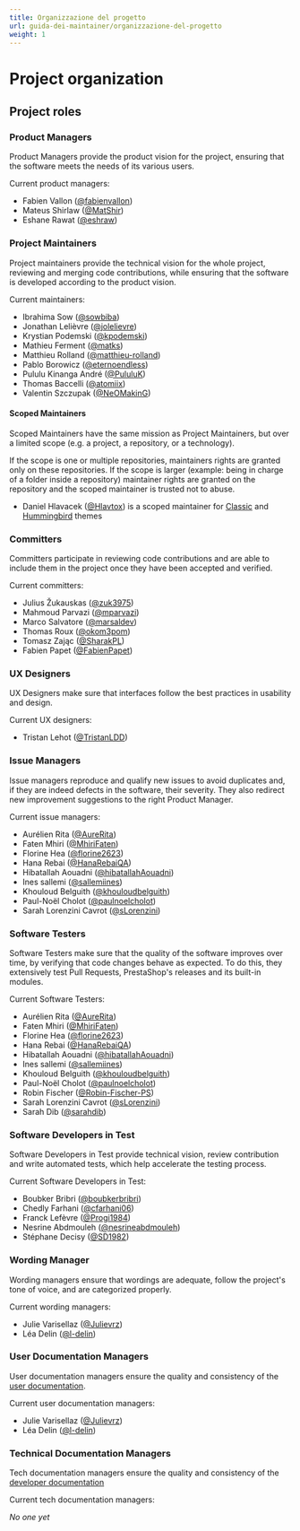 ```yaml
---
title: Organizzazione del progetto
url: guida-dei-maintainer/organizzazione-del-progetto
weight: 1
---
```


# Project organization

## Project roles

### Product Managers

Product Managers provide the product vision for the project, ensuring that the software meets the needs of its various users.

Current product managers:

- Fabien Vallon ([@fabienvallon](https://github.com/fabienvallon))
- Mateus Shirlaw ([@MatShir](https://github.com/MatShir))
- Eshane Rawat ([@eshraw](https://github.com/eshraw))

### Project Maintainers

Project maintainers provide the technical vision for the whole project, reviewing and merging code contributions, while ensuring that the software is developed according to the product vision.

Current maintainers:

- Ibrahima Sow ([@sowbiba](https://github.com/sowbiba))
- Jonathan Lelièvre ([@jolelievre](https://github.com/jolelievre))
- Krystian Podemski ([@kpodemski](https://github.com/kpodemski))
- Mathieu Ferment ([@matks](https://github.com/matks))
- Matthieu Rolland ([@matthieu-rolland](https://github.com/matthieu-rolland))
- Pablo Borowicz ([@eternoendless](https://github.com/eternoendless))
- Pululu Kinanga André ([@PululuK](https://github.com/PululuK))
- Thomas Baccelli ([@atomiix](https://github.com/atomiix))
- Valentin Szczupak ([@NeOMakinG](https://github.com/NeOMakinG))

#### Scoped Maintainers

Scoped Maintainers have the same mission as Project Maintainers, but over a limited scope (e.g. a project, a repository, or a technology).

If the scope is one or multiple repositories, maintainers rights are granted only on these repositories.
If the scope is larger (example: being in charge of a folder inside a repository) maintainer rights are granted on the repository and the scoped maintainer is trusted not to abuse.

- Daniel Hlavacek ([@Hlavtox](https://github.com/Hlavtox)) is a scoped maintainer for [Classic](https://github.com/prestashop/classic-theme) and [Hummingbird](https://github.com/prestashop/hummingbird) themes

### Committers

Committers participate in reviewing code contributions and are able to include them in the project once they have been accepted and verified.

Current committers:

- Julius Žukauskas ([@zuk3975](https://github.com/zuk3975))
- Mahmoud Parvazi ([@mparvazi](https://github.com/mparvazi))
- Marco Salvatore ([@marsaldev](https://github.com/marsaldev))
- Thomas Roux ([@okom3pom](https://github.com/okom3pom))
- Tomasz Zając ([@SharakPL](https://github.com/SharakPL))
- Fabien Papet ([@FabienPapet](https://github.com/FabienPapet))

### UX Designers

UX Designers make sure that interfaces follow the best practices in usability and design.

Current UX designers:

- Tristan Lehot ([@TristanLDD](https://github.com/TristanLDD))

### Issue Managers

Issue managers reproduce and qualify new issues to avoid duplicates and, if they are indeed defects in the software, their severity. They also redirect new improvement suggestions to the right Product Manager.

Current issue managers:

- Aurélien Rita ([@AureRita](https://github.com/AureRita))
- Faten Mhiri ([@MhiriFaten](https://github.com/MhiriFaten))
- Florine Hea ([@florine2623](https://github.com/florine2623))
- Hana Rebai ([@HanaRebaiQA](https://github.com/HanaRebaiQA))
- Hibatallah Aouadni ([@hibatallahAouadni](https://github.com/hibatallahAouadni))
- Ines sallemi ([@sallemiines](https://github.com/sallemiines))
- Khouloud Belguith ([@khouloudbelguith](https://github.com/khouloudbelguith))
- Paul-Noël Cholot ([@paulnoelcholot](https://github.com/paulnoelcholot))
- Sarah Lorenzini Cavrot ([@sLorenzini](https://github.com/sLorenzini))

### Software Testers

Software Testers make sure that the quality of the software improves over time, by verifying that code changes behave as expected. To do this, they extensively test Pull Requests, PrestaShop's releases and its built-in modules.

Current Software Testers:

- Aurélien Rita ([@AureRita](https://github.com/AureRita))
- Faten Mhiri ([@MhiriFaten](https://github.com/MhiriFaten))
- Florine Hea ([@florine2623](https://github.com/florine2623))
- Hana Rebai ([@HanaRebaiQA](https://github.com/HanaRebaiQA))
- Hibatallah Aouadni ([@hibatallahAouadni](https://github.com/hibatallahAouadni))
- Ines sallemi ([@sallemiines](https://github.com/sallemiines))
- Khouloud Belguith ([@khouloudbelguith](https://github.com/khouloudbelguith))
- Paul-Noël Cholot ([@paulnoelcholot](https://github.com/paulnoelcholot))
- Robin Fischer ([@Robin-Fischer-PS](https://github.com/Robin-Fischer-PS))
- Sarah Lorenzini Cavrot ([@sLorenzini](https://github.com/sLorenzini))
- Sarah Dib ([@sarahdib](https://github.com/sarahdib))

### Software Developers in Test

Software Developers in Test provide technical vision, review contribution and write automated tests, which help accelerate the testing process.

Current Software Developers in Test:


- Boubker Bribri ([@boubkerbribri](https://github.com/boubkerbribri))
- Chedly Farhani ([@cfarhani06](https://github.com/cfarhani06))
- Franck Lefèvre ([@Progi1984](https://github.com/Progi1984))
- Nesrine Abdmouleh ([@nesrineabdmouleh](https://github.com/nesrineabdmouleh))
- Stéphane Decisy ([@SD1982](https://github.com/SD1982))

### Wording Manager

Wording managers ensure that wordings are adequate, follow the project's tone of voice, and are categorized properly.

Current wording managers:

- Julie Varisellaz ([@Julievrz](https://github.com/Julievrz))
- Léa Delin ([@l-delin](https://github.com/l-delin))

### User Documentation Managers

User documentation managers ensure the quality and consistency of the [user documentation](https://docs.prestashop-project.org/).

Current user documentation managers:

- Julie Varisellaz ([@Julievrz](https://github.com/Julievrz))
- Léa Delin ([@l-delin](https://github.com/l-delin))

### Technical Documentation Managers

Tech documentation managers ensure the quality and consistency of the [developer documentation](https://devdocs.prestashop-project.org/)

Current tech documentation managers:

_No one yet_
